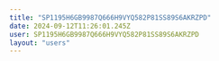 ```yaml
---
title: "SP1195H6GB9987Q666H9VYQ582P81SS89S6AKRZPD"
date: 2024-09-12T11:26:01.245Z
user: SP1195H6GB9987Q666H9VYQ582P81SS89S6AKRZPD
layout: "users"
---
```

    